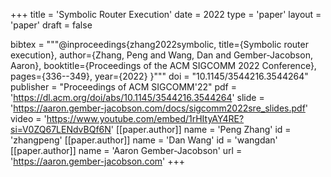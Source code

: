 +++
title = 'Symbolic Router Execution'
date = 2022
type = 'paper'
layout = 'paper'
draft = false

bibtex = """@inproceedings{zhang2022symbolic,
  title={Symbolic router execution},
  author={Zhang, Peng and Wang, Dan and Gember-Jacobson, Aaron},
  booktitle={Proceedings of the ACM SIGCOMM 2022 Conference},
  pages={336--349},
  year={2022}
}"""
doi = "10.1145/3544216.3544264"
publisher = "Proceedings of ACM SIGCOMM'22"
pdf = 'https://dl.acm.org/doi/abs/10.1145/3544216.3544264'
slide = 'https://aaron.gember-jacobson.com/docs/sigcomm2022sre_slides.pdf'
video = 'https://www.youtube.com/embed/1rHItyAY4RE?si=V0ZQ67LENdvBQf6N'
[[paper.author]]
    name = 'Peng Zhang'
    id = 'zhangpeng'
[[paper.author]]
    name = 'Dan Wang'
    id = 'wangdan'
[[paper.author]]
    name = 'Aaron Gember-Jacobson'
    url = 'https://aaron.gember-jacobson.com'
+++
